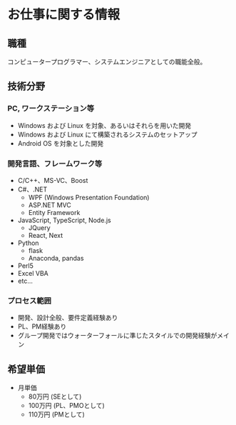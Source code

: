 # お仕事に関する情報
## 職種
コンピュータープログラマー、システムエンジニアとしての職能全般。

## 技術分野
### PC, ワークステーション等
- Windows および Linux を対象、あるいはそれらを用いた開発
- Windows および Linux にて構築されるシステムのセットアップ
- Android OS を対象とした開発

### 開発言語、フレームワーク等
- C/C++、MS-VC、Boost
- C#、.NET
  - WPF (Windows Presentation Foundation)
  - ASP.NET MVC
  - Entity Framework
- JavaScript, TypeScript, Node.js
  - JQuery
  - React, Next
- Python
  - flask
  - Anaconda, pandas
- Perl5
- Excel VBA
- etc...

### プロセス範囲
- 開発、設計全般、要件定義経験あり
- PL、PM経験あり
- グループ開発ではウォーターフォールに準じたスタイルでの開発経験がメイン

## 希望単価
- 月単価
  - 80万円 (SEとして)
  - 100万円 (PL、PMOとして)
  - 110万円 (PMとして)
